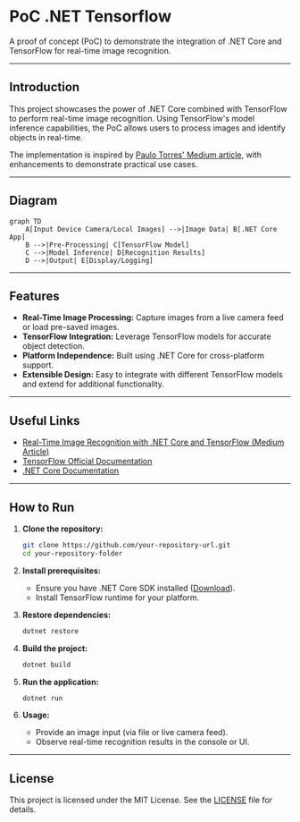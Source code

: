 # PoC .NET Tensorflow

A proof of concept (PoC) to demonstrate the integration of .NET Core and TensorFlow for real-time image recognition.

---

## Introduction

This project showcases the power of .NET Core combined with TensorFlow to perform real-time image recognition. Using TensorFlow's model inference capabilities, the PoC allows users to process images and identify objects in real-time.

The implementation is inspired by [Paulo Torres' Medium article](https://medium.com/@paulotorres/real-time-image-recognition-with-net-core-and-tensorflow-5b03743e0116), with enhancements to demonstrate practical use cases.

---

## Diagram

```mermaid
graph TD
    A[Input Device Camera/Local Images] -->|Image Data| B[.NET Core App]
    B -->|Pre-Processing| C[TensorFlow Model]
    C -->|Model Inference| D[Recognition Results]
    D -->|Output| E[Display/Logging]
```

---

## Features

- **Real-Time Image Processing:** Capture images from a live camera feed or load pre-saved images.
- **TensorFlow Integration:** Leverage TensorFlow models for accurate object detection.
- **Platform Independence:** Built using .NET Core for cross-platform support.
- **Extensible Design:** Easy to integrate with different TensorFlow models and extend for additional functionality.

---

## Useful Links

- [Real-Time Image Recognition with .NET Core and TensorFlow (Medium Article)](https://medium.com/@paulotorres/real-time-image-recognition-with-net-core-and-tensorflow-5b03743e0116)
- [TensorFlow Official Documentation](https://www.tensorflow.org/)
- [.NET Core Documentation](https://learn.microsoft.com/en-us/dotnet/core/)

---

## How to Run

1. **Clone the repository:**
   ```bash
   git clone https://github.com/your-repository-url.git
   cd your-repository-folder
   ```

2. **Install prerequisites:**
   - Ensure you have .NET Core SDK installed ([Download](https://dotnet.microsoft.com/)).
   - Install TensorFlow runtime for your platform.

3. **Restore dependencies:**
   ```bash
   dotnet restore
   ```

4. **Build the project:**
   ```bash
   dotnet build
   ```

5. **Run the application:**
   ```bash
   dotnet run
   ```

6. **Usage:**
   - Provide an image input (via file or live camera feed).
   - Observe real-time recognition results in the console or UI.

---

## License

This project is licensed under the MIT License. See the [LICENSE](LICENSE) file for details.
